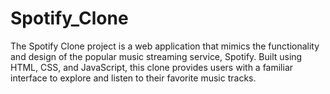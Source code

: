 # Spotify_Clone
The Spotify Clone project is a web application that mimics the functionality and design of the popular music streaming service, Spotify. Built using HTML, CSS, and JavaScript, this clone provides users with a familiar interface to explore and listen to their favorite music tracks.
